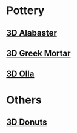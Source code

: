 # Pottery

## [3D Alabaster](https://joaomessiah.github.io/pottery/alabaster/)
## [3D Greek Mortar](https://joaomessiah.github.io/pottery/greek-mortar/)
## [3D Olla](https://joaomessiah.github.io/pottery/olla/)


# Others

## [3D Donuts](https://joaomessiah.github.io/pottery/donuts/)
